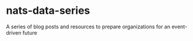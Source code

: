 # nats-data-series
A series of blog posts and resources to prepare organizations for an event-driven future
